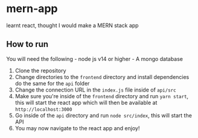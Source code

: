 # mern-app
learnt react, thought I would make a MERN stack app

## How to run
You will need the following
    - node js v14 or higher
    - A mongo database

1. Clone the repository
2. Change directories to the `frontend` directory and install dependencies do the same for the `api` folder
3. Change the connection URL in the `index.js` file inside of `api/src`
4. Make sure you're inside of the `frontend` directory and run `yarn start`, this will start the react app which will then be available at `http://localhost:3000`
5. Go inside of the `api` directory and run `node src/index`, this will start the API
6. You may now navigate to the react app and enjoy!

